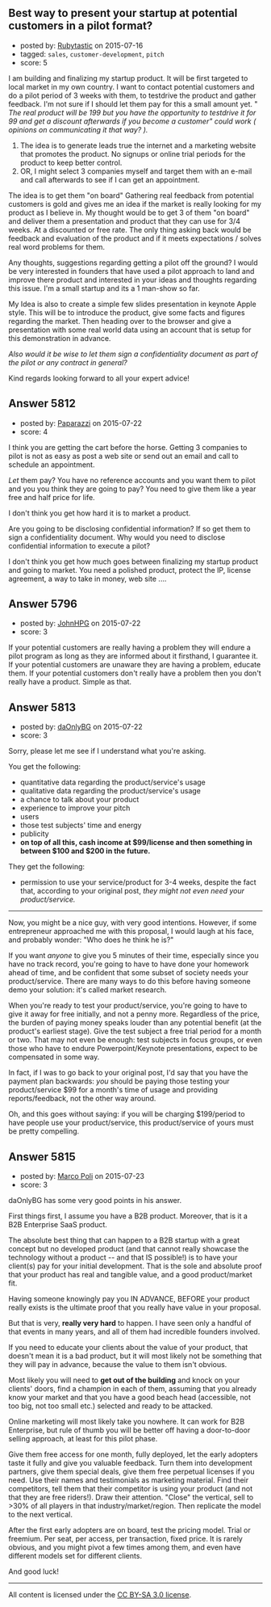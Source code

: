 ## Best way to present your startup at potential customers in a pilot format?

- posted by: [Rubytastic](https://stackexchange.com/users/145457/rubytastic) on 2015-07-16
- tagged: `sales`, `customer-development`, `pitch`
- score: 5

I am building and finalizing my startup product. 
It will be first targeted to local market in my own country.
I want to contact potential customers and do a pilot period of 3 weeks with them, to testdrive the product and gather feedback. I'm not sure if I should let them pay for this a small amount yet. " *The real product will be 199 but you have the opportunity to testdrive it for 99 and get a discount afterwards if you become a customer" could work ( opinions on communicating it that way? ).*

 1. The idea is to generate leads true the internet and a marketing website that promotes the product. No signups or online trial periods for the product to keep better control.
 2. OR, I might select 3 companies myself and target them with an e-mail and call afterwards to see if I can get an appointment.



The idea is to get them "on board" 
Gathering real feedback from potential customers is gold and gives me an idea if the market is really looking for my product as I believe in. 
My thought would be to get 3 of them "on board" and deliver them a presentation and product that they can use for 3/4 weeks. At a discounted or free rate. The only thing asking back would be feedback and evaluation of the product and if it meets expectations / solves real word problems for them.

Any thoughts, suggestions regarding getting a pilot off the ground? 
I would be very interested in founders that have used a pilot approach to land and improve there product and interested in your ideas and thoughts regarding this 
issue. I'm a small startup and its a 1 man-show so far. 

My Idea is also to create a simple few slides presentation in keynote Apple style. This will be to introduce the product, give some facts and figures regarding the market. Then heading over to the browser and give a presentation with some real world data using an account that is setup for this demonstration in advance.


*Also would it be wise to let them sign a confidentiality document as part of the pilot or any contract in general?*

Kind regards looking forward to all your expert advice!






## Answer 5812

- posted by: [Paparazzi](https://stackexchange.com/users/300272/paparazzi) on 2015-07-22
- score: 4

I think you are getting the cart before the horse.  Getting 3 companies to pilot is not as easy as post a web site or send out an email and call to schedule an appointment. 

*Let* them pay?  You have no reference accounts and you want them to pilot and you you think they are going to pay?  You need to give them like a year free and half price for life. 

I don't think you get how hard it is to market a product.

Are you going to be disclosing confidential information?  If so get them to sign a confidentiality document.  Why would you need to disclose confidential information to execute a pilot? 

I don't think you get how much goes between finalizing my startup product and going to market.  You need a polished product, protect the IP, license agreement, a way to take in money, web site ....  


## Answer 5796

- posted by: [JohnHPG](https://stackexchange.com/users/1435881/johnhpg) on 2015-07-22
- score: 3

If your potential customers are really having a problem they will endure a pilot program as long as they are informed about it firsthand, I guarantee it. If your potential customers are unaware they are having a problem, educate them. If your potential customers don't really have a problem then you don't really have a product. Simple as that.


## Answer 5813

- posted by: [daOnlyBG](https://stackexchange.com/users/4772220/daonlybg) on 2015-07-22
- score: 3

Sorry, please let me see if I understand what you're asking. 

You get the following:

 - quantitative data regarding the product/service's usage
 - qualitative data regarding the product/service's usage
 - a chance to talk about your product
 - experience to improve your pitch
 - users
 - those test subjects' time and energy
 - publicity
 - <strong>on top of all this, cash income at $99/license and then something in between $100 and $200 in the future. </strong>

They get the following:

 - permission to use your service/product for 3-4 weeks, despite the fact that, according to your original post, <em>they might not even need your product/service. </em>
 

-------------------------------------------------------------------------
Now, you might be a nice guy, with very good intentions. However, if some entrepreneur approached me with this proposal, I would laugh at his face, and probably wonder: "Who does he think he is?" 

If you want <em>anyone</em> to give you 5 minutes of their time, especially since you have no track record, you're going to have to have done your homework ahead of time, and be confident that some subset of society needs your product/service. There are many ways to do this before having someone demo your solution: it's called market research.

When you're ready to test your product/service, you're going to have to give it away for free initially, and not a penny more. Regardless of the price, the burden of paying money speaks louder than any potential benefit (at the product's earliest stage). Give the test subject a free trial period for a month or two. That may not even be enough: test subjects in focus groups, or even those who have to endure Powerpoint/Keynote presentations, expect to be compensated in some way. 

In fact, if I was to go back to your original post, I'd say that you have the payment plan backwards: <em>you</em> should be paying those testing your product/service $99 for a month's time of usage and providing reports/feedback, not the other way around. 

Oh, and this goes without saying: if you will be charging $199/period to have people use your product/service, this product/service of yours must be pretty compelling.  


## Answer 5815

- posted by: [Marco Poli](https://stackexchange.com/users/3026136/marco-poli) on 2015-07-23
- score: 3

daOnlyBG has some very good points in his answer.

First things first, I assume you have a B2B product. Moreover, that is it a B2B Enterprise SaaS product. 

The absolute best thing that can happen to a B2B startup with a great concept but no developed product (and that cannot really showcase the technology without a product -- and that IS possible!) is to have your client(s) pay for your initial development. That is the sole and absolute proof that your product has real and tangible value, and a good product/market fit.

Having someone knowingly pay you IN ADVANCE, BEFORE your product really exists is the ultimate proof that you really have value in your proposal.

But that is very, **really very hard** to happen. I have seen only a handful of that events in many years, and all of them had incredible founders involved.

If you need to educate your clients about the value of your product, that doesn't mean it is a bad product, but it will most likely not be something that they will pay in advance, because the value to them isn't obvious.

Most likely you will need to **get out of the building** and knock on your clients' doors, find a champion in each of them, assuming that you already know your market and that you have a good beach head (accessible, not too big, not too small etc.) selected and ready to be attacked.

Online marketing will most likely take you nowhere. It can work for B2B Enterprise, but rule of thumb you will be better off having a door-to-door selling approach, at least for this pilot phase.

Give them free access for one month, fully deployed, let the early adopters taste it fully and give you valuable feedback. Turn them into development partners, give them special deals, give them free perpetual licenses if you need. Use their names and testimonials as marketing material. Find their competitors, tell them that their competitor is using your product (and not that they are free riders!). Draw their attention. "Close" the vertical, sell to >30% of all players in that industry/market/region. Then replicate the model to the next vertical.

After the first early adopters are on board, test the pricing model. Trial or freemium. Per seat, per access, per transaction, fixed price. It is rarely obvious, and you might pivot a few times among them, and even have different models set for different clients.

And good luck!



---

All content is licensed under the [CC BY-SA 3.0 license](https://creativecommons.org/licenses/by-sa/3.0/).
